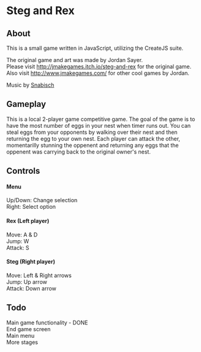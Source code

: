 # Steg and Rex

## About
This is a small game written in JavaScript, utilizing the CreateJS suite.  
  
The original game and art was made by Jordan Sayer.  
Please visit http://jmakegames.itch.io/steg-and-rex for the original game.  
Also visit http://www.jmakegames.com/ for other cool games by Jordan.

Music by [Snabisch](http://snabisch.blogspot.com.es/)

## Gameplay
This is a local 2-player game competitive game.
The goal of the game is to have the most number of eggs in your nest when timer runs out.
You can steal eggs from your opponents by walking over their nest and then returning the egg to your own nest.
Each player can attack the other, momentarilly stunning the oppenent and returning any eggs that the oppenent was carrying back to the original owner's nest.

## Controls
#### Menu
Up/Down: Change selection  
Right: Select option
#### Rex (Left player)
Move: A & D  
Jump: W  
Attack: S
#### Steg (Right player)
Move: Left & Right arrows  
Jump: Up arrow  
Attack: Down arrow

## Todo
Main game functionality - DONE  
End game screen  
Main menu  
More stages  
